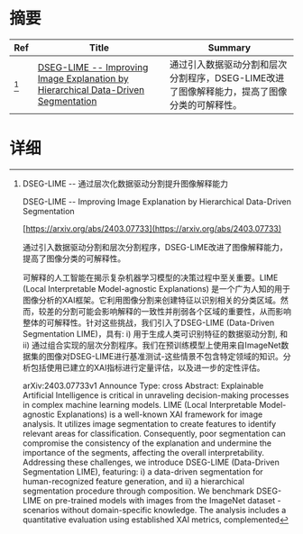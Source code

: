 # 摘要

| Ref | Title | Summary |
| --- | --- | --- |
| [^1] | [DSEG-LIME -- Improving Image Explanation by Hierarchical Data-Driven Segmentation](https://arxiv.org/abs/2403.07733) | 通过引入数据驱动分割和层次分割程序，DSEG-LIME改进了图像解释能力，提高了图像分类的可解释性。 |

# 详细

[^1]: DSEG-LIME -- 通过层次化数据驱动分割提升图像解释能力

    DSEG-LIME -- Improving Image Explanation by Hierarchical Data-Driven Segmentation

    [https://arxiv.org/abs/2403.07733](https://arxiv.org/abs/2403.07733)

    通过引入数据驱动分割和层次分割程序，DSEG-LIME改进了图像解释能力，提高了图像分类的可解释性。

    

    可解释的人工智能在揭示复杂机器学习模型的决策过程中至关重要。LIME (Local Interpretable Model-agnostic Explanations) 是一个广为人知的用于图像分析的XAI框架。它利用图像分割来创建特征以识别相关的分类区域。然而，较差的分割可能会影响解释的一致性并削弱各个区域的重要性，从而影响整体的可解释性。针对这些挑战，我们引入了DSEG-LIME (Data-Driven Segmentation LIME)，具有: i) 用于生成人类可识别特征的数据驱动分割, 和 ii) 通过组合实现的层次分割程序。我们在预训练模型上使用来自ImageNet数据集的图像对DSEG-LIME进行基准测试-这些情景不包含特定领域的知识。分析包括使用已建立的XAI指标进行定量评估，以及进一步的定性评估。

    arXiv:2403.07733v1 Announce Type: cross  Abstract: Explainable Artificial Intelligence is critical in unraveling decision-making processes in complex machine learning models. LIME (Local Interpretable Model-agnostic Explanations) is a well-known XAI framework for image analysis. It utilizes image segmentation to create features to identify relevant areas for classification. Consequently, poor segmentation can compromise the consistency of the explanation and undermine the importance of the segments, affecting the overall interpretability. Addressing these challenges, we introduce DSEG-LIME (Data-Driven Segmentation LIME), featuring: i) a data-driven segmentation for human-recognized feature generation, and ii) a hierarchical segmentation procedure through composition. We benchmark DSEG-LIME on pre-trained models with images from the ImageNet dataset - scenarios without domain-specific knowledge. The analysis includes a quantitative evaluation using established XAI metrics, complemented
    

